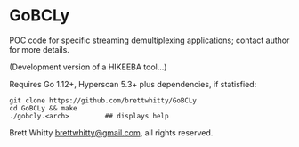# GoBCLy
POC code for specific streaming demultiplexing applications; contact author for more details.

(Development version of a HIKEEBA tool...)

Requires Go 1.12+, Hyperscan 5.3+ plus dependencies, if statisfied:

    git clone https://github.com/brettwhitty/GoBCLy
    cd GoBCLy && make
    ./gobcly.<arch>         ## displays help

Brett Whitty <brettwhitty@gmail.com>, all rights reserved.
